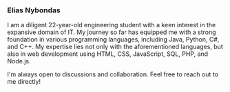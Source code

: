 ### Elias Nybondas

I am a diligent 22-year-old engineering student with a keen interest in the expansive domain of IT. My journey so far has equipped me with a strong foundation in various programming languages, including Java, Python, C#, and C++. My expertise lies not only with the aforementioned languages, but also in web development using HTML, CSS, JavaScript, SQL, PHP, and Node.js.

I'm always open to discussions and collaboration. Feel free to reach out to me directly!
